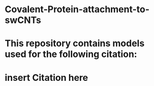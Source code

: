 # Covalent-Protein-attachment-to-swCNTs
# This repository contains models used for the following citation:

# insert Citation here
